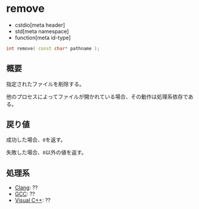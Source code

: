 # remove
* cstdio[meta header]
* std[meta namespace]
* function[meta id-type]

```cpp
int remove( const char* pathname );
```

## 概要
指定されたファイルを削除する。

他のプロセスによってファイルが開かれている場合、その動作は処理系依存である。

## 戻り値
成功した場合、`0`を返す。

失敗した場合、`0`以外の値を返す。

## 処理系

- [Clang](/implementation.md#clang): ??
- [GCC](/implementation.md#gcc): ??
- [Visual C++](/implementation.md#visual_cpp): ??
